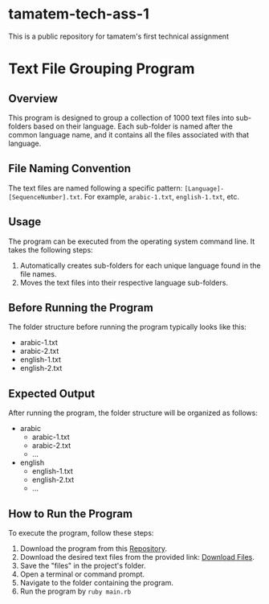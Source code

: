 # tamatem-tech-ass-1
This is a public repository for tamatem's first technical assignment 

# Text File Grouping Program
## Overview
This program is designed to group a collection of 1000 text files into sub-folders based on their language. Each sub-folder is named after the common language name, and it contains all the files associated with that language.

## File Naming Convention
The text files are named following a specific pattern: `[Language]-[SequenceNumber].txt`. For example, `arabic-1.txt`, `english-1.txt`, etc.

## Usage
The program can be executed from the operating system command line. It takes the following steps:

1. Automatically creates sub-folders for each unique language found in the file names.
2. Moves the text files into their respective language sub-folders.
## Before Running the Program
The folder structure before running the program typically looks like this:

- arabic-1.txt
- arabic-2.txt
- english-1.txt
- english-2.txt


## Expected Output
After running the program, the folder structure will be organized as follows:

- arabic
	- arabic-1.txt
	- arabic-2.txt
	- ...
- english
	- english-1.txt
	- english-2.txt
	- ...


## How to Run the Program
To execute the program, follow these steps:

1. Download the program from this [Repository](https://github.com/omarodeh95/tamatem-tech-ass-1).
1. Download the desired text files from the provided link: [Download Files](https://github.com/Tamatem-Plus/one-k-files).
2. Save the "files" in the project's folder.
3. Open a terminal or command prompt.
4. Navigate to the folder containing the program.
5. Run the program by `ruby main.rb`
	 
